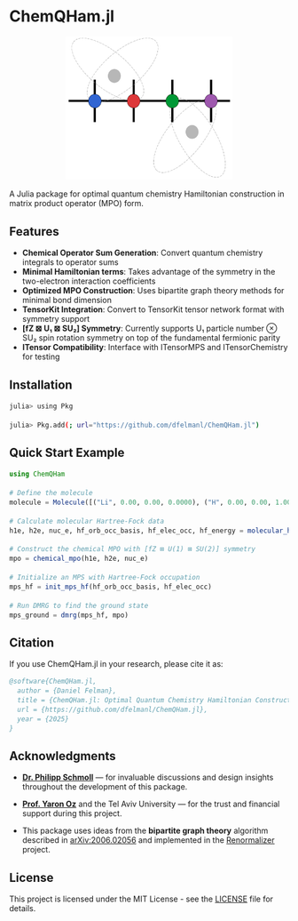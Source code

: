 # ChemQHam.jl

<p align="center">
  <img src="docs/images/ChemQHam_logo.png" alt="ChemQHam.jl Logo" width="300">
</p>

A Julia package for optimal quantum chemistry Hamiltonian construction in matrix product operator (MPO) form.

## Features

- **Chemical Operator Sum Generation**: Convert quantum chemistry integrals to operator sums
- **Minimal Hamiltonian terms**: Takes advantage of the symmetry in the two-electron interaction coefficients
- **Optimized MPO Construction**: Uses bipartite graph theory methods for minimal bond dimension
- **TensorKit Integration**: Convert to TensorKit tensor network format with symmetry support
- **[fZ ⊠ U₁ ⊠ SU₂] Symmetry**: Currently supports U₁ particle number ⊗ SU₂ spin rotation symmetry on top of the fundamental fermionic parity
- **ITensor Compatibility**: Interface with ITensorMPS and ITensorChemistry for testing

## Installation

```bash
julia> using Pkg

julia> Pkg.add(; url="https://github.com/dfelmanl/ChemQHam.jl")
```

## Quick Start Example

```julia
using ChemQHam

# Define the molecule
molecule = Molecule([("Li", 0.00, 0.00, 0.0000), ("H", 0.00, 0.00, 1.000)])

# Calculate molecular Hartree-Fock data  
h1e, h2e, nuc_e, hf_orb_occ_basis, hf_elec_occ, hf_energy = molecular_hf_data(molecule)

# Construct the chemical MPO with [fZ ⊠ U(1) ⊠ SU(2)] symmetry
mpo = chemical_mpo(h1e, h2e, nuc_e)

# Initialize an MPS with Hartree-Fock occupation
mps_hf = init_mps_hf(hf_orb_occ_basis, hf_elec_occ)

# Run DMRG to find the ground state
mps_ground = dmrg(mps_hf, mpo)
```

## Citation

If you use ChemQHam.jl in your research, please cite it as:

```bibtex
@software{ChemQHam.jl,
  author = {Daniel Felman},
  title = {ChemQHam.jl: Optimal Quantum Chemistry Hamiltonian Construction in MPO Form},
  url = {https://github.com/dfelmanl/ChemQHam.jl},
  year = {2025}
}
```

## Acknowledgments
- **[Dr. Philipp Schmoll](https://github.com/philihps)** — for invaluable discussions and design insights throughout the development of this package.

- **[Prof. Yaron Oz](https://english.tau.ac.il/profile/yaronoz)** and the Tel Aviv University — for the trust and financial support during this project.

- This package uses ideas from the **bipartite graph theory** algorithm described in [arXiv:2006.02056](https://arxiv.org/pdf/2006.02056) and implemented in the [Renormalizer](https://shuaigroup.github.io/Renormalizer/) project.

## License

This project is licensed under the MIT License - see the [LICENSE](LICENSE) file for details.
